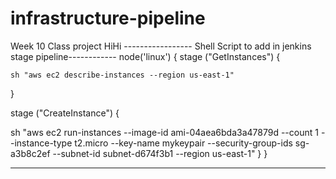 # infrastructure-pipeline
Week 10 Class project
HiHi
----------------- Shell Script to add in jenkins stage pipeline------------
node('linux') {
stage ("GetInstances") {

    sh "aws ec2 describe-instances --region us-east-1"
}

stage ("CreateInstance") {
    
 sh "aws ec2 run-instances --image-id ami-04aea6bda3a47879d --count 1 --instance-type t2.micro --key-name mykeypair --security-group-ids sg-a3b8c2ef --subnet-id subnet-d674f3b1 --region us-east-1"
}
}

---------------------------------------------
